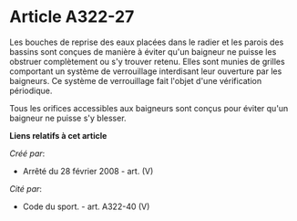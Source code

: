 # Article A322-27

Les bouches de reprise des eaux placées dans le radier et les parois des bassins sont conçues de manière à éviter qu'un
baigneur ne puisse les obstruer complètement ou s'y trouver retenu. Elles sont munies de grilles comportant un système de
verrouillage interdisant leur ouverture par les baigneurs. Ce système de verrouillage fait l'objet d'une vérification
périodique.

Tous les orifices accessibles aux baigneurs sont conçus pour éviter qu'un baigneur ne puisse s'y blesser.

**Liens relatifs à cet article**

_Créé par_:

  - Arrêté du 28 février 2008 - art. (V)

_Cité par_:

  - Code du sport. - art. A322-40 (V)
